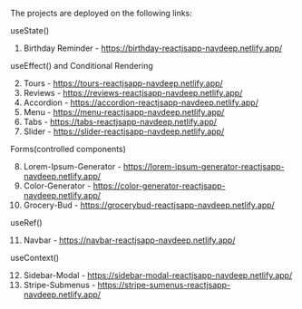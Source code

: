 The projects are deployed on the following links:

useState()
1.  Birthday Reminder - https://birthday-reactjsapp-navdeep.netlify.app/

useEffect() and Conditional Rendering

2.  Tours - https://tours-reactjsapp-navdeep.netlify.app/
3.  Reviews - https://reviews-reactjsapp-navdeep.netlify.app/
4.  Accordion - https://accordion-reactjsapp-navdeep.netlify.app/
5.  Menu - https://menu-reactjsapp-navdeep.netlify.app/
6.  Tabs - https://tabs-reactjsapp-navdeep.netlify.app/
7.  Slider - https://slider-reactjsapp-navdeep.netlify.app/

Forms(controlled components)

8.  Lorem-Ipsum-Generator - https://lorem-ipsum-generator-reactjsapp-navdeep.netlify.app/
9.   Color-Generator - https://color-generator-reactjsapp-navdeep.netlify.app/
10.  Grocery-Bud - https://grocerybud-reactjsapp-navdeep.netlify.app/

useRef()

11.  Navbar - https://navbar-reactjsapp-navdeep.netlify.app/

useContext()

12.  Sidebar-Modal - https://sidebar-modal-reactjsapp-navdeep.netlify.app/
13.  Stripe-Submenus - https://stripe-sumenus-reactjsapp-navdeep.netlify.app/